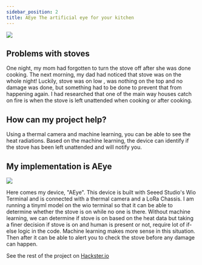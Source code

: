 ```yaml
---
sidebar_position: 2
title: AEye The artificial eye for your kitchen
---
```


![](https://iamsashrika.link/_next/static/images/aeye-926687640b141843304856faacde40bf.jpg)

## Problems with stoves

One night, my mom had forgotten to turn the stove off after she was done cooking. The next morning, my dad had noticed that stove was on the whole night! Luckily, stove was on low , was nothing on the top and no damage was done, but something had to be done to prevent that from happening again. I had researched that one of the main way houses catch on fire is when the stove is left unattended when cooking or after cooking.

## How can my project help?

Using a thermal camera and machine learning, you can be able to see the heat radiations. Based on the machine learning, the device can identify if the stove has been left unattended and will notify you.

## My implementation is AEye

![](https://hackster.imgix.net/uploads/attachments/1470447/img_5757_cmkXjVE8TH.jpg?auto=compress%2Cformat&w=740&h=555&fit=max)

Here comes my device, "AEye". This device is built with Seeed Studio's Wio Terminal and is connected with a thermal camera and a LoRa Chassis. I am running a tinyml model on the wio terminal so that it can be able to determine whether the stove is on while no one is there. Without machine learning, we can determine if stove is on based on the heat data but taking a finer decision if stove is on and human is present or not, require lot of if-else logic in the code. Machine learning makes more sense in this situation. Then after it can be able to alert you to check the stove before any damage can happen.

See the rest of the project on [Hackster.io](https://www.hackster.io/mithun-das/smart-indoor-harvesting-using-wio-terminal-blynk-0da85d)